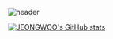 ![header](https://capsule-render.vercel.app/api?type=soft&color=auto&height=300&section=header&text=capsule%20render&fontSize=90)

<!--
**JEONGWOO0705/JEONGWOO0705** is a ✨ _special_ ✨ repository because its `README.md` (this file) appears on your GitHub profile.

Here are some ideas to get you started:

- 🔭 I’m currently working on ...
- 🌱 I’m currently learning ...
- 👯 I’m looking to collaborate on ...
- 🤔 I’m looking for help with ...
- 💬 Ask me about ...
- 📫 How to reach me: ...
- 😄 Pronouns: ...
- ⚡ Fun fact: ...
-->
[![JEONGWOO's GitHub stats](https://github-readme-stats.vercel.app/api?username=JEONGWOO0705)](https://github.com/JEONGWOO0705/github-readme-stats)
